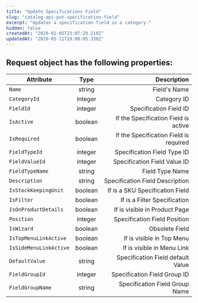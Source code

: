 ```yaml
---
title: "Update Specifications Field"
slug: "catalog-api-put-specification-field"
excerpt: "Updates a specification field in a category."
hidden: false
createdAt: "2020-02-05T23:07:29.210Z"
updatedAt: "2020-05-11T19:08:05.336Z"
---
```

## Request object has the following properties:


| Attribute    | Type        | Description |
| --------------- |:---------:| --------------------------------------:|
| `Name` | string | Field's Name |
| `CategoryId` | integer |  Category ID |
| `FieldId` | integer | Specification Field ID |
| `IsActive` | boolean | If the Specification Field is active |
| `IsRequired` | boolean | If the Specification Field is required |
| `FieldTypeId` | integer | Specification Field Type ID |
| `FieldValueId` | integer | Specification Field Value ID |
| `FieldTypeName` | string | Field Type Name |
| `Description` | string | Specification Field Description |
| `IsStockKeepingUnit` | boolean | If is a SKU Specification Field |
| `IsFilter` | boolean | If is a Filter Specification |
| `IsOnProductDetails` | boolean | If is visible in Product Page |
| `Position` | integer | Specification Field Position |
| `IsWizard` | boolean | Obsolete Field |
| `IsTopMenuLinkActive` | boolean | If is visible in Top Menu |
| `IsSideMenuLinkActive` | boolean | If is visible in Menu Link |
| `DefaultValue` | string | Specification Field default Value |
| `FieldGroupId` | integer | Specification Field Group ID |
| `FieldGroupName` | string | Specification Field Group Name |
